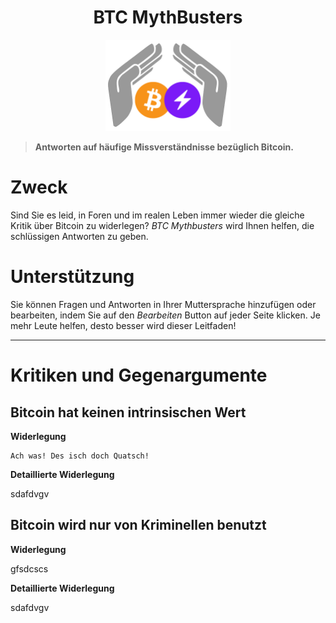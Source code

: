 <div align="center">
  <h1>BTC MythBusters</h1>
  <img width="200" src="..\_images\Logo-BTCMythBusters.png" alt="logo of BTC MythBusters">
</div>

> **Antworten auf häufige Missverständnisse bezüglich Bitcoin.**

# Zweck

Sind Sie es leid, in Foren und im realen Leben immer wieder die gleiche Kritik über Bitcoin zu widerlegen? *BTC Mythbusters* wird Ihnen helfen, die schlüssigen Antworten zu geben.

# Unterstützung

Sie können Fragen und Antworten in Ihrer Muttersprache hinzufügen oder bearbeiten, indem Sie auf den *Bearbeiten* Button auf jeder Seite klicken. Je mehr Leute helfen, desto besser wird dieser Leitfaden!

***

# Kritiken und Gegenargumente

## Bitcoin hat keinen intrinsischen Wert

**Widerlegung**

  ```
  Ach was! Des isch doch Quatsch!
  ```

**Detaillierte Widerlegung**

sdafdvgv

## Bitcoin wird nur von Kriminellen benutzt

**Widerlegung**

gfsdcscs

**Detaillierte Widerlegung**

sdafdvgv